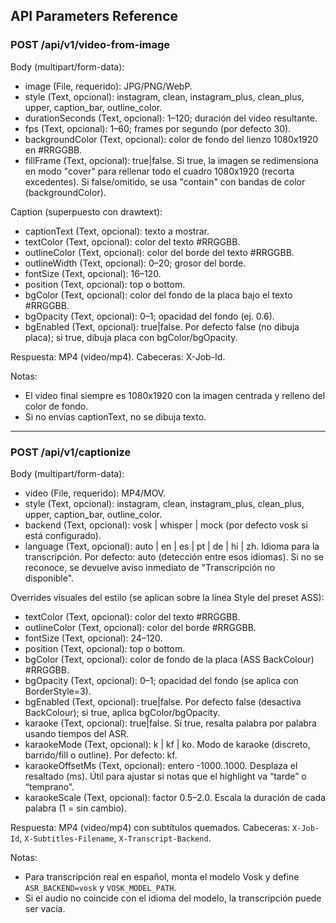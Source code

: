 ## API Parameters Reference

### POST /api/v1/video-from-image

Body (multipart/form-data):

- image (File, requerido): JPG/PNG/WebP.
- style (Text, opcional): instagram, clean, instagram_plus, clean_plus, upper, caption_bar, outline_color.
- durationSeconds (Text, opcional): 1–120; duración del video resultante.
- fps (Text, opcional): 1–60; frames por segundo (por defecto 30).
- backgroundColor (Text, opcional): color de fondo del lienzo 1080x1920 en #RRGGBB.
- fillFrame (Text, opcional): true|false. Si true, la imagen se redimensiona en modo "cover" para rellenar todo el cuadro 1080x1920 (recorta excedentes). Si false/omitido, se usa "contain" con bandas de color (backgroundColor).

Caption (superpuesto con drawtext):

- captionText (Text, opcional): texto a mostrar.
- textColor (Text, opcional): color del texto #RRGGBB.
- outlineColor (Text, opcional): color del borde del texto #RRGGBB.
- outlineWidth (Text, opcional): 0–20; grosor del borde.
- fontSize (Text, opcional): 16–120.
- position (Text, opcional): top o bottom.
- bgColor (Text, opcional): color del fondo de la placa bajo el texto #RRGGBB.
- bgOpacity (Text, opcional): 0–1; opacidad del fondo (ej. 0.6).
- bgEnabled (Text, opcional): true|false. Por defecto false (no dibuja placa); si true, dibuja placa con bgColor/bgOpacity.

Respuesta: MP4 (video/mp4). Cabeceras: X-Job-Id.

Notas:
- El video final siempre es 1080x1920 con la imagen centrada y relleno del color de fondo.
- Si no envías captionText, no se dibuja texto.

---

### POST /api/v1/captionize

Body (multipart/form-data):

- video (File, requerido): MP4/MOV.
- style (Text, opcional): instagram, clean, instagram_plus, clean_plus, upper, caption_bar, outline_color.
- backend (Text, opcional): vosk | whisper | mock (por defecto vosk si está configurado).
- language (Text, opcional): auto | en | es | pt | de | hi | zh. Idioma para la transcripción. Por defecto: auto (detección entre esos idiomas). Si no se reconoce, se devuelve aviso inmediato de "Transcripción no disponible".

Overrides visuales del estilo (se aplican sobre la línea Style del preset ASS):

- textColor (Text, opcional): color del texto #RRGGBB.
- outlineColor (Text, opcional): color del borde #RRGGBB.
- fontSize (Text, opcional): 24–120.
- position (Text, opcional): top o bottom.
- bgColor (Text, opcional): color de fondo de la placa (ASS BackColour) #RRGGBB.
- bgOpacity (Text, opcional): 0–1; opacidad del fondo (se aplica con BorderStyle=3).
- bgEnabled (Text, opcional): true|false. Por defecto false (desactiva BackColour); si true, aplica bgColor/bgOpacity.
- karaoke (Text, opcional): true|false. Si true, resalta palabra por palabra usando tiempos del ASR.
- karaokeMode (Text, opcional): k | kf | ko. Modo de karaoke (discreto, barrido/fill o outline). Por defecto: kf.
 - karaokeOffsetMs (Text, opcional): entero -1000..1000. Desplaza el resaltado (ms). Útil para ajustar si notas que el highlight va “tarde” o “temprano”.
 - karaokeScale (Text, opcional): factor 0.5–2.0. Escala la duración de cada palabra (1 = sin cambio).

Respuesta: MP4 (video/mp4) con subtítulos quemados. Cabeceras: `X-Job-Id`, `X-Subtitles-Filename`, `X-Transcript-Backend`.

Notas:
- Para transcripción real en español, monta el modelo Vosk y define `ASR_BACKEND=vosk` y `VOSK_MODEL_PATH`.
- Si el audio no coincide con el idioma del modelo, la transcripción puede ser vacía.
